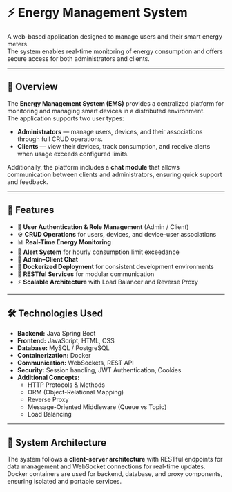 # ⚡ Energy Management System

A web-based application designed to manage users and their smart energy meters.  
The system enables real-time monitoring of energy consumption and offers secure access for both administrators and clients.  

---

## 🚀 Overview

The **Energy Management System (EMS)** provides a centralized platform for monitoring and managing smart devices in a distributed environment.  
The application supports two user types:

- **Administrators** — manage users, devices, and their associations through full CRUD operations.  
- **Clients** — view their devices, track consumption, and receive alerts when usage exceeds configured limits.  

Additionally, the platform includes a **chat module** that allows communication between clients and administrators, ensuring quick support and feedback.

---

## 🧩 Features

- 🔐 **User Authentication & Role Management** (Admin / Client)
- ⚙️ **CRUD Operations** for users, devices, and device–user associations
- 📊 **Real-Time Energy Monitoring**
- 🚨 **Alert System** for hourly consumption limit exceedance
- 💬 **Admin–Client Chat**
- 🧱 **Dockerized Deployment** for consistent development environments
- 🔁 **RESTful Services** for modular communication
- ⚡ **Scalable Architecture** with Load Balancer and Reverse Proxy

---

## 🛠️ Technologies Used

- **Backend:** Java Spring Boot  
- **Frontend:** JavaScript, HTML, CSS  
- **Database:** MySQL / PostgreSQL  
- **Containerization:** Docker  
- **Communication:** WebSockets, REST API  
- **Security:** Session handling, JWT Authentication, Cookies  
- **Additional Concepts:**  
  - HTTP Protocols & Methods  
  - ORM (Object-Relational Mapping)  
  - Reverse Proxy  
  - Message-Oriented Middleware (Queue vs Topic)  
  - Load Balancing  

---

## 🧱 System Architecture

The system follows a **client–server architecture** with RESTful endpoints for data management and WebSocket connections for real-time updates.  
Docker containers are used for backend, database, and proxy components, ensuring isolated and portable services.
